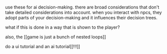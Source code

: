 use these for ai decision-making. there are broad considerations that don't take detailed considerations into account. when you interact with npcs, they adopt parts of your decision-making and it influences their decision trees.

what if this is done in a way that is shown to the player?

also, the [[game is just a bunch of nested loops]]

do a ui tutorial and an ai tutorial[[!!!]]